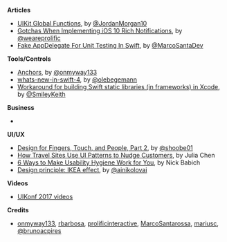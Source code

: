 
**Articles**

* [UIKit Global Functions](https://medium.com/the-traveled-ios-developers-guide/uikit-global-functions-b38250c0ed5c), by [@JordanMorgan10](https://twitter.com/JordanMorgan10)
* [Gotchas When Implementing iOS 10 Rich Notifications](https://www.prolificinteractive.com/2017/05/11/gotchas-implementing-ios-10-rich-notifications/), by [@weareprolific](https://twitter.com/weareprolific)
* [Fake AppDelegate For Unit Testing In Swift](https://marcosantadev.com/fake-appdelegate-unit-testing-swift/), by [@MarcoSantaDev](https://twitter.com/MarcoSantaDev)


**Tools/Controls**

* [Anchors](https://github.com/onmyway133/Anchors), by [@onmyway133](https://github.com/onmyway133)
* [whats-new-in-swift-4](https://github.com/ole/whats-new-in-swift-4), by [@olebegemann](https://twitter.com/olebegemann)
* [Workaround for building Swift static libraries (in frameworks) in Xcode](https://github.com/keith/swift-staticlibs), by [@SmileyKeith](https://twitter.com/SmileyKeith)

**Business**

*

**UI/UX**

* [Design for Fingers, Touch, and People, Part 2](http://www.uxmatters.com/mt/archives/2017/05/design-for-fingers-touch-and-people-part-2.php), by [@shoobe01](https://twitter.com/shoobe01)
* [How Travel Sites Use UI Patterns to Nudge Customers](https://www.appcues.com/blog/travel-sites-customer-engagement), by Julia Chen 
* [6 Ways to Make Usability Hygiene Work for You](https://www.webdesignerdepot.com/2017/05/6-ways-to-make-usability-hygiene-work-for-you/), by Nick Babich
* [Design principle: IKEA effect](https://uxplanet.org/design-principle-ikea-effect-2d908b2de81), by [@ainikolovai](https://twitter.com/ainikolov)

**Videos**

* [UIKonf 2017 videos](https://www.youtube.com/playlist?list=PLdr22uU_wISqntV4tQmx9H6sj9gMtj7nG)

**Credits**

* [onmyway133](https://github.com/onmyway133), [rbarbosa](https://github.com/rbarbosa), [prolificinteractive](https://github.com/prolificinteractive), [MarcoSantarossa](https://github.com/MarcoSantarossa), [mariusc](https://github.com/mariusc), [@brunoacpires](https://twitter.com/brunoacpires)
